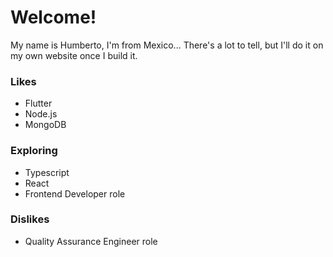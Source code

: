 # Welcome!
My name is Humberto, I'm from Mexico... There's a lot to tell, but I'll do it on my own website once I build it.

### Likes
- Flutter
- Node.js
- MongoDB
### Exploring
- Typescript
- React
- Frontend Developer role
### Dislikes
- Quality Assurance Engineer role

